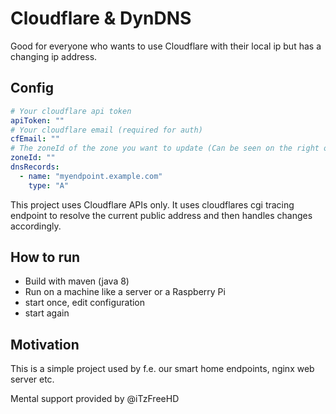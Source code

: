 # Cloudflare & DynDNS

Good for everyone who wants to use Cloudflare with their local ip but has a changing ip address.


## Config
```yaml
# Your cloudflare api token
apiToken: ""
# Your cloudflare email (required for auth)
cfEmail: ""
# The zoneId of the zone you want to update (Can be seen on the right of the domain dashboard)
zoneId: ""
dnsRecords:
  - name: "myendpoint.example.com"
    type: "A"
```

This project uses Cloudflare APIs only. It uses cloudflares cgi tracing endpoint to resolve the current public address and then handles changes accordingly.

## How to run
- Build with maven (java 8)
- Run on a machine like a server or a Raspberry Pi
- start once, edit configuration
- start again

## Motivation
This is a simple project used by f.e. our smart home endpoints, nginx web server etc.

Mental support provided by @iTzFreeHD